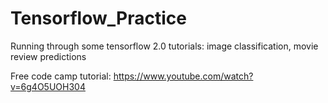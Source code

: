 # Tensorflow_Practice
Running through some tensorflow 2.0 tutorials: image classification, movie review predictions

Free code camp tutorial: https://www.youtube.com/watch?v=6g4O5UOH304
